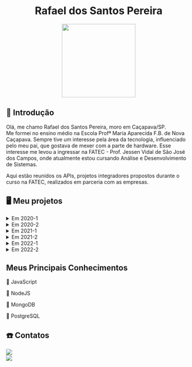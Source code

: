 <body>
  <div align="center">
    <h1>Rafael dos Santos Pereira</h1>
    <kbd><img src="https://avatars.githubusercontent.com/rafaeldossper" width="200px" height="200px"/></kbd>
    
  </div>
</body>

## 📓 Introdução


Olá, me chamo Rafael dos Santos Pereira, moro em Caçapava/SP. <br>
Me formei no ensino médio na Escola Profª Maria Aparecida F.B. de Nova Caçapava. Sempre tive um interesse pela área da tecnologia, influenciado pelo meu pai, que gostava de mexer com a parte de hardware. Esse interesse me levou a ingressar na FATEC - Prof. Jessen Vidal de São José dos Campos, onde atualmente estou cursando Análise e Desenvolvimento de Sistemas.
<br> 

Aqui estão reunidos os APIs, projetos integradores propostos durante o curso na FATEC, realizados em parceria com as empresas.<br /> 


## :desktop_computer: Meu projetos

<details>
  <summary>Em 2020-1</summary>

  ## SlimSystem
  
No primeiro projeto integrador proposto foi desenvolvido um aplicativo mobile de segurança domiciliar, que faz o gerenciamento e controle de câmeras e alarmes para a segurança. Utilizamos a programação modular, que enfatiza a separação da funcionalidade de um programa em módulos independentes e intercambiáveis.

<br> 

#### :handshake: Parceiro Acadêmico:
- [FATEC - Prof. Jessen Vidal](http://fatecsjc-prd.azurewebsites.net)

- Prof. Jean Carlos Lourenço Costa, disciplina de Programação em Microinformática.

  <br> 


#### :warning: Problema:
Falta de controle e monitoramento eficaz de segurança domiciliar, o que leva a preocupações com a segurança dos moradores e de seus bens quando estão ausentes.

<br> 

#### :old_key: Solução:
Aplicativo de segurança doméstica que ofereça aos usuários conforto, segurança e praticidade, permitindo controle e monitoramento em qualquer lugar, através de um dispositivo móvel conectado à internet, com foco na autonomia total do cliente sobre a segurança de sua residência a qualquer momento.

<br> 

#### :computer: Tecnologias Utilizadas:
Foram utilizadas as plataformas Kodular/App Inventor no desenvolvimento do aplicativo e o Firebase para o armazenamento e fornecimento de dados.

- #### Firebase
O Firebase fornece um banco de dados em tempo real e back-end como um serviço. O serviço fornece aos desenvolvedores de aplicativos uma API que permite que os dados sejam sincronizados entre clientes e armazenados na nuvem do Firebase.

 - #### Kodular/AppInventor
Plataformas usadas para desenvolvimento de aplicativos android, baseada em blocos lógicos. Foi desenvolvido toda a aplicação do projeto usando programação em blocos.

<br> 
    
#### :1st_place_medal: Contribuições Pessoais:
Durante o desenvolvimento desse projeto minha contribuição foi na parte do backend da aplicação, o sistema de login, chamadas telefônicas e notificações de acompanhamento de atividades foram construídas através dos blocos lógicos nas plataformas de desenvolvimento de aplicativos android.

<br> 

  
#### Hard Skills:
- **Kodular/AppInventor:**  Sei usar com autonomia.
- **Firebase:**  Sei usar com ajuda.

  <br> 

#### Soft Skills:
- **Comunicação:** A principal soft skill desenvolvida foi a comunicação, essencial para a minha contribuição com a equipe, levando em consideração que tivemos que migrar para o ensino EAD em circunstâncias da pandemia, precisavamos manter clareza na nossa comunicação para que pudéssemos trabalhar em equipe no desenvolvimento do projeto.

 <br> 

</details>  
<details>
  <summary>Em 2020-2</summary>
  
  <br> 
  
Esse projeto integrador consistiu na criação de um sistema dedicado ao controle e gerenciamento da jornada de motoristas. Este sistema foi projetado para localizar e registrar o status da jornada em tempo real.

<br> 


#### :handshake: Parceiro Acadêmico:
- [FATEC - Prof. Jessen Vidal](http://fatecsjc-prd.azurewebsites.net)

- [IACIT](https://www.iacit.com.br) - Soluções Tecnológicas

  <br> 

#### :warning: Problema:
Falta de acompanhamento eficaz e atualização de status na jornada dos motoristas, prejudicando a segurança no transporte de cargas e a experiência do usuário.

<br> 

#### :old_key: Solução:
Criar um aplicativo de gerenciamento personalizável para monitorar a jornada dos motoristas, oferecendo planejamento, acompanhamento e controle, atendendo às necessidades dos motoristas, funcionários e administradores.

<br> 

#### :computer: Tecnologias Utilizadas:

- #### Java
Java foi a principal linguagem de programação utilizada no projeto. Através dela, o aplicativo foi desenvolvido, fornecendo uma base sólida para a implementação das funcionalidades necessárias.


- #### Java Swing
É um framework que disponibiliza um conjunto de elementos gráficos para a criação de interfaces de usuário (GUI) em aplicativos Java. No projeto, Java Swing foi utilizado juntamente com a linguagem Java para desenvolver interfaces de usuário interativas e visualmente atraentes para o aplicativo.

- #### PostgreSQL
PostgreSQL é um sistema de gerenciamento de banco de dados relacional de código aberto, amplamente reconhecido por sua robustez, confiabilidade e capacidade de lidar com grandes volumes de dados. No projeto, PostgreSQL foi o banco de dados utilizado para armazenar e gerenciar os dados da aplicação, garantindo integridade e eficiência no acesso aos dados.

- #### pgAdmin
 É uma ferramenta de administração de banco de dados que facilita o gerenciamento de bancos de dados PostgreSQL.

<br> 
  
#### :1st_place_medal: Contribuições Pessoais:

No projeto, minha contribuição principal foi o desenvolvimento e a integração do banco de dados PostgreSQL com o backend feito em Java. No início, enfrentei o desafio de aprender sobre o desenvolvimento de bancos de dados. Eu não tinha muito conhecimento prévio, o que incluía a criação de modelos lógicos e conceituais. Esses modelos são importantes para garantir que a estrutura de dados atenda aos requisitos do sistema e às necessidades dos usuários. Durante o projeto, adquiri a experiência no desenvolvimento de bancos de dados.

<br> 

#### Hard Skills:
- **Java:** Sei usar com ajuda.
- **PostgreSQL & pgAdmin:** Sei usar com autonomia.

<br> 

#### Soft Skills:
- **Comunicação:** Continuei aprimorando essa habilidade, pois nesse semestre o número de integrantes era maior do que no passado, além do que o time estava dividido em 3 partes. A comunicação foi necessária para manter a organização do grupo e a eficiência das entregas.
- **Resiliência:** Durante o projeto ao enfrentar as necessidades relacionadas ao banco de dados e a outros imprevistos foi onde precisei ser mais resiliente, pois apesar de minha falta de conhecimento enfrentei o desafio e me adaptei, buscando soluções para garantir que pudesse atender as demandas e expectativas do cliente.

<br> 

<p align="justify">
  <a href="https://github.com/DevSlim001/PI_2020.2"><img src="https://img.shields.io/badge/github-0077B5?style=for-the-badge&logo=github&logoColor=black"/></a> </p>

  <br> 
  
  </details>
  
  <details>
  <summary>Em 2021-1</summary>

  ## nEDUC

Diante da pandemia de COVID-19, todos enfrentaram o desafio de se adaptar às atividades diárias, incluindo estudos, trabalho e outras interações, o que se alinhou com o avanço da tecnologia. Em parceria com a NESS, nosso desafio era criar uma plataforma web voltada para o ensino à distância, visando a gestão e oferta de conhecimento de maneira prática e eficaz.

<br> 

#### :handshake: Parceiro Acadêmico:
- [FATEC - Prof. Jessen Vidal](http://fatecsjc-prd.azurewebsites.net)
- [NESS](https://www.ness.com.br)

<br> 


#### :warning: Problema:

Encontrar uma solução que tornasse o aprendizado dos estudantes mais acessível e com mais qualidade.

<br> 

#### :old_key: Solução:

Criação de uma plataforma web de ensino intuitiva e prática, que ofereça conteúdos de diversas disciplinas, acesso a certificados e acompanhamento no aprendizado.


<br> 

#### :computer: Tecnologias Utilizadas:


 - #### Python
   Python foi utilizado como a linguagem de programação principal devido à sua simplicidade e legibilidade. Ele foi empregado no desenvolvimento do backend do projeto, facilitando a integração com o banco de dados e a implementação das funcionalidades principais.
   
 - #### Django Framework:
   Django é um framework de desenvolvimento web rápido em Python, usado para criar aplicativos web de forma eficiente. No projeto, o Django foi empregado para criar páginas web dinâmicas, gerenciar o banco de dados e lidar com a lógica de negócios de maneira simplificada e organizada. Ele ofereceu recursos essenciais para lidar facilitar a interação entre o frontend e o backend do aplicativo.

 - #### SQLite:
   SQLite é um sistema de gerenciamento de banco de dados relacional (RDBMS) leve e embutido.
   
 - #### JavaScript:
   Foi utilizado principalmente no frontend para tornar as páginas web interativas. Ele permitiu a implementação de funcionalidades dinâmicas e a melhora na experiência do usuário.
   
 - #### HTML:
   Foi empregado para estruturar os elementos das páginas web. Isso incluiu a criação de parágrafos, links, títulos, tabelas, imagens e vídeos. 
  
 - #### CSS:
   Foi utilizado para definir o estilo e o layout das páginas web. Ele permitiu a customização de cores, fontes, tamanhos e posicionamento dos elementos, contribuindo para a estética geral do projeto.
  
<br> 
    
#### :1st_place_medal: Contribuições Pessoais:

Nesse projeto, contribuí com a estruturação do banco de dados utilizando SQLite, integrações com o backend desenvolvido em Python e Django, e a modificação e revisão de algumas telas utilizando HTML, CSS e JavaScript. Também participei da prototipagem das telas da plataforma web utilizando o Figma. Durante esse processo, trabalhamos na criação dos modelos das páginas, incluindo todos os conteúdos e funcionalidades, bem como na definição do design geral do projeto.

<br> 

  
#### Hard Skills:

- **Figma:**  Sei usar com autonomia.
- **JavaScript:**  Sei usar com autonomia.
- **Python**  Sei usar com ajuda.


  <br> 

#### Soft Skills:
- **Pensamento Criativo:**  Durante a prototipagem desenvolvi muito essa habilidade, pude construir ideias originais, pensando fora da caixa para encontrar soluções criatividas para criar a interface de usuário de maneira agradável e que despertasse interesse.

- **Comunicação Assertiva:** Durante o projeto, consegui manter uma comunicação assertiva com os membros da equipe e o cliente. Pude expressar ideias com clareza, compreender as necessidades e manter um diálogo constante para garantir o alinhamento com as expectativas. Isso foi fundamental para superar imprevistos e garantir o sucesso do projeto.
 <br> 

 <p align="justify">
  <a href="https://github.com/developersapi/LMSApp"><img src="https://img.shields.io/badge/github-0077B5?style=for-the-badge&logo=github&logoColor=black"/></a> </p>
  </details>

  <details>
  <summary>Em 2021-2</summary>

## Ships Document
Neste projeto, fomos desafiados a desenvolver um sistema para gerar documentos de aeronaves conforme os padrões da empresa. A proposta surgiu da necessidade de facilitar o gerenciamento e a manipulação dos manuais operacionais das aeronaves, que eram realizados de forma manual e sujeitos a erros.
<br>

#### :handshake: Parceiro Acadêmico:
- [FATEC - Prof. Jessen Vidal](http://fatecsjc-prd.azurewebsites.net)
- [EMBRAER](https://embraer.com/br/pt)

  <br> 


#### :warning: Problema:
Este projeto surgiu numa necessidade real da Embraer. Na empresa, a criação e manutenção dos manuais operacionais para suas aeronaves era um processo demorado e propenso a erros devido à abordagem manual e à utilização de planilhas para o controle das atualizações.

<br> 

#### :old_key: Solução:

 A solução consistiu na criação de um aplicativo desktop que se comunica com um servidor interno da empresa, simplificando a criação, manipulação e disponibilização dos manuais para os clientes.

<br> 

#### :computer: Tecnologias Utilizadas:


 - #### Spring Framework:
    O Spring foi a tecnologia chave do projeto, sendo utilizada para construir as rotas de integração com o banco de dados PostgreSQL. Ele oferece suporte à infraestrutura da aplicação, permitindo que os desenvolvedores se concentrem na lógica da aplicação. O uso do Spring Data facilitou a conexão direta com o banco de dados, simplificando a persistência dos dados e o tratamento dos manuais no sistema.


 - #### PostgreSQL
   O PostgreSQL foi escolhido como o banco de dados do sistema proposto. Ele utiliza a linguagem SQL como interface para adicionar, acessar e processar os dados da aplicação, possibilitando a persistência dos dados de forma eficiente.

   
 - #### AngularJS:
   A interface do usuário foi construída utilizando AngularJS, um framework front-end JavaScript que oferece um padrão de componentização de elementos HTML. Isso facilitou o desenvolvimento e a integração das telas, tornando a construção da interface gráfica do usuário mais simples e intuitiva.

<br> 
    
#### :1st_place_medal: Contribuições Pessoais:

Neste projeto, assumi o papel de Product Owner da equipe, tendo a responsabilidade de manter uma comunicação direta com o cliente, bem como esclarecer as dúvidas dos membros da equipe. Além disso, tive a responsabilidade de apresentar o progresso do projeto durante as sprints, participando ativamente do processo contínuo de validação e negociação de prazos e requisitos. Colaborei de forma versátil no projeto, auxiliando tanto no desenvolvimento front-end quanto no back-end, contribuindo para a construção e publicação dos manuais das aeronaves, modelagem de banco de dados e desenvolvimento da lógica de negócios.

<br> 
  
#### Hard Skills:

- **Angular:** Sei usar com ajuda
- **PostgreSQL:** Sei usar com autonomia


  <br> 

#### Soft Skills:

- **Comunicação:** Dada a complexidade do projeto e os desafios enfrentados, a comunicação foi fundamental para que a equipe finalizasse esse projeto com sucesso.
 <br>

- **Colaboração:** Inicialmente, nossa equipe não estava em sintonia. Após enfrentar desafios, imprevistos e dificuldades, nos unimos em prol do bem do grupo. Isso nos permitiu alcançar nossos objetivos planejados para esse projeto.

 <br>
 
 <p align="justify">
  <a href="https://github.com/developersapi/Sistema-Web-com-Regra-de-Negocio"><img src="https://img.shields.io/badge/github-0077B5?style=for-the-badge&logo=github&logoColor=black"/></a> </p>
  </details>
  
  
  <details>
  <summary>Em 2022-1</summary>
    
  ## eFols
  Neste semestre, em parceria com a Embraer, desenvolvemos um aplicativo mobile para notificar os proprietários sobre novos procedimentos e facilitar a leitura de documentos de manutenção de seus veículos.
<br>

#### :handshake: Parceiro Acadêmico:
- [FATEC - Prof. Jessen Vidal](http://fatecsjc-prd.azurewebsites.net)
- [EMBRAER](https://embraer.com/br/pt)

  <br> 

#### :warning: Problema:
Dificuldade dos proprietários de veículos em acessar e ler documentos preventivos e de manutenção devido à dificuldade de acesso ou à falta de notificações sobre novos documentos no sistema.

<br> 

#### :old_key: Solução:
Desenvolver um aplicativo móvel que forneça alertas e recomendações aos motoristas sobre procedimentos em caso de problemas com seus veículos. Os usuários receberão notificações e poderão consultar os documentos (FOLs) em formato PDF quando necessário.

<br> 

#### :computer: Tecnologias Utilizadas:


 - #### Node.js: 
   O Node.js foi essencial para o desenvolvimento do backend, pois permite a criação de servidores web de forma eficiente e escalável. Utilizamos o Express.js como framework para gerenciar rotas e middleware, simplificando o desenvolvimento da API RESTful. A capacidade de trabalhar com JavaScript tanto no frontend quanto no backend também facilitou a sincronização e manutenção do código entre as duas partes do projeto.

 - #### MongoDB:
   MongoDB, um banco de dados NoSQL, gerenciou os dados do sistema, oferecendo flexibilidade de esquema e lidando bem com grandes volumes. A integração com Node.js via Mongoose simplificou operações de CRUD.
  
   
 - #### React Native:
   Utilizamos React Native para criar o aplicativo móvel de forma nativa para Android e iOS com JavaScript, oferecendo componentes reutilizáveis e um desenvolvimento rápido, mantendo a consistência visual com a versão web.
  
<br> 
    
#### :1st_place_medal: Contribuições Pessoais:

Fui responsável por parte do desenvolvimento do backend utilizando Node.js e Express.js para criar a estrutura do servidor e definir rotas para a API. Implementei as funcionalidades principais da API, incluindo autenticação de usuários e manipulação de dados no MongoDB usando Mongoose. Além disso, colaborei com a equipe de frontend para integrar o backend com o aplicativo React Native, garantindo uma comunicação eficiente entre as partes.

<br> 
  
#### Hard Skills:
- **Node.js:** Sei usar com autonomia
- **MongoDB:** Sei usar com autonomia
- **React Native:** Sei usar com ajuda


  <br> 

#### Soft Skills:

- **Resolução de Problemas:** Enfrentar obstáculos técnicos e encontrar soluções eficazes foi uma habilidade chave demonstrada durante o desenvolvimento do projeto, demonstrando uma abordagem criativa e analítica para resolver os desafios.
  <br>

- **Colaboração:** Trabalhar de forma colaborativa e cooperativa com colegas de equipe foi essencial para o sucesso do projeto, promovendo um ambiente positivo e produtivo onde as ideias foram compartilhadas, discutidas e implementadas de maneira eficiente.

 <br>
 
 

   
   #### [Documentação](https://github.com/TecStocks)
   #### [Backend](https://github.com/TecStocks/backend)
   #### [Frontend](https://github.com/TecStocks/frontend)
   #### [Servidor de Autenticação](https://github.com/TecStocks/auth-server)
   #### [Interface Admin](https://github.com/TecStocks/admin-react)
  

  
  </details>

   <details>
  <summary>Em 2022-2</summary>
     
  ## SoyIA
Durante esse projeto em parceria com a empresa Visiona, nossa equipe trabalhou no desenvolvimento de uma Inteligência Artificial como uma nova funcionalidade para um aplicativo já existente. O objetivo era capacitar o aplicativo para reconhecer vagens e grãos de soja, fornecendo assim uma estimativa de produção do plantio aos usuários.
 <br>

#### :handshake: Parceiro Acadêmico:
- [FATEC - Prof. Jessen Vidal](http://fatecsjc-prd.azurewebsites.net)
- [VISIONA](https://visionaespacial.com)

  <br> 

#### :warning: Problema:
  Os agricultores precisavam preencher manualmente dados sobre suas plantações toda vez que precisavam de informações.

<br> 

#### :old_key: Solução:
 Implementação de uma IA no aplicativo. Basta o agricultor tirar uma foto da planta para obter dados quantitativos.

<br> 

#### :computer: Tecnologias Utilizadas:

 - #### ReactJs: 

 - #### Python: 
   
 - #### TensorFlow:

 - #### PostgreSQL:

  
<br> 
    
#### :1st_place_medal: Contribuições Pessoais:

No projeto, ajudei a desenvolver parte da IA, criando o dataset, realizando o treinamento e integrando-a ao aplicativo móvel. Também contribuí para corrigir bugs durante o processo. 

<br> 
  
#### Hard Skills:
- **Python:** Sei usar com autonomia
- **PostgreSQL:** Sei usar com autonomia


  <br> 

#### Soft Skills:

- **Trabalho em equipe:**  Colaboramos para configurar o treinamento da IA em diferentes computadores. Essa abordagem colaborativa nos permitiu alcançar nossos objetivos de maneira eficiente e coordenada.
  <br>

- **Disciplina:** Foi crucial estabelecer um planejamento eficaz, tanto individualmente quanto em equipe, para estudar e implementar uma nova tecnologia.

 <br>
 
 
 <p align="justify">
  <a href="https://github.com/medrenan/SoyIA"><img src="https://img.shields.io/badge/github-0077B5?style=for-the-badge&logo=github&logoColor=black"/></a> </p>
   
 
  
  </details>
  
  
  
  
## Meus Principais Conhecimentos

:beginner: JavaScript

:beginner: NodeJS

:floppy_disk: MongoDB

:floppy_disk: PostgreSQL


##  :phone: Contatos
<p align="justify">
  <a href="https://github.com/rafaeldossper"><img src="https://img.shields.io/badge/github-0077B5?style=for-the-badge&logo=github&logoColor=black"/></a> <br>
  <a href="https://www.linkedin.com/in/rafaeldossper/"><img src="https://img.shields.io/badge/LinkedIn-0077B5?style=for-the-badge&logo=linkedin&logoColor=white"/></a> </p>
              
             
           

  

